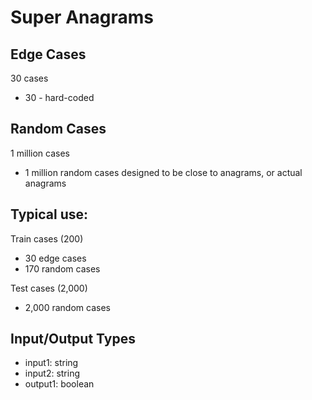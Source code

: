 # Super Anagrams

## Edge Cases
30 cases
- 30 - hard-coded

## Random Cases
1 million cases
- 1 million random cases designed to be close to anagrams, or actual anagrams

## Typical use:
Train cases (200)
- 30 edge cases
- 170 random cases

Test cases (2,000)
- 2,000 random cases

## Input/Output Types
- input1: string
- input2: string
- output1: boolean
